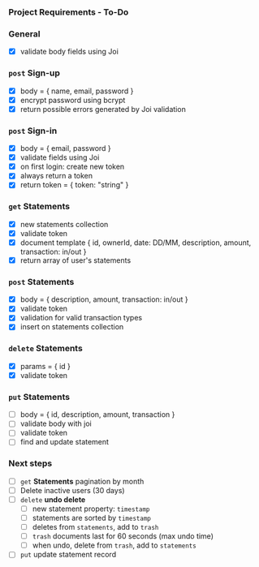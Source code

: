 ### Project Requirements - To-Do

### General

- [x] validate body fields using Joi

### `post` Sign-up

- [x] body = { name, email, password }
- [x] encrypt password using bcrypt
- [x] return possible errors generated by Joi validation

### `post` Sign-in

- [x] body = { email, password }
- [x] validate fields using Joi
- [x] on first login: create new token
- [x] always return a token
- [x] return token = { token: "string" }

### `get` Statements

- [x] new statements collection
- [x] validate token
- [x] document template { id, ownerId, date: DD/MM, description, amount, transaction: in/out }
- [x] return array of user's statements

### `post` Statements

- [x] body = { description, amount, transaction: in/out }
- [x] validate token
- [x] validation for valid transaction types
- [x] insert on statements collection

### `delete` Statements

- [x] params = { id }
- [x] validate token

### `put` Statements

- [ ] body = { id, description, amount, transaction }
- [ ] validate body with joi
- [ ] validate token
- [ ] find and update statement

### Next steps

- [ ] `get` **Statements** pagination by month
- [ ] Delete inactive users (30 days)
- [ ] `delete` **undo delete**
  - [ ] new statement property: `timestamp`
  - [ ] statements are sorted by `timestamp`
  - [ ] deletes from `statements`, add to `trash`
  - [ ] `trash` documents last for 60 seconds (max undo time)
  - [ ] when undo, delete from `trash`, add to `statements`
- [ ] `put` update statement record
